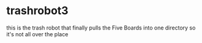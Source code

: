 # trashrobot3
this is the trash robot that finally pulls the Five Boards into one directory so it's not all over the place
